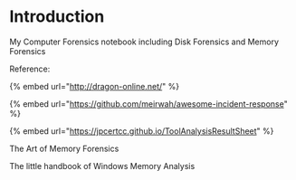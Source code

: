 # Introduction

My Computer Forensics notebook including Disk Forensics and Memory Forensics

Reference: 

{% embed url="http://dragon-online.net/" %}

{% embed url="https://github.com/meirwah/awesome-incident-response" %}

{% embed url="https://jpcertcc.github.io/ToolAnalysisResultSheet" %}

The Art of Memory Forensics

The little handbook of Windows Memory Analysis



